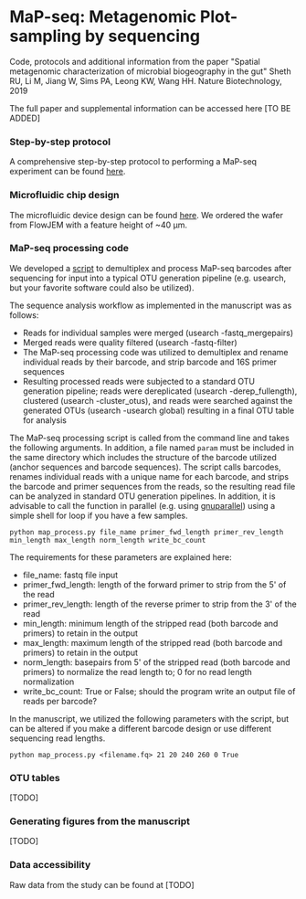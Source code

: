 # MaP-seq: Metagenomic Plot-sampling by sequencing

Code, protocols and additional information from the paper "Spatial metagenomic characterization of microbial biogeography in the gut" Sheth RU, Li M, Jiang W, Sims PA, Leong KW, Wang HH. Nature Biotechnology, 2019

The full paper and supplemental information can be accessed here [TO BE ADDED]

### Step-by-step protocol

A comprehensive step-by-step protocol to performing a MaP-seq experiment can be found [here](./protocol.md).


### Microfluidic chip design

The microfluidic device design can be found [here](./microfluidic/). We ordered the wafer from FlowJEM with a feature height of ~40 μm. 

### MaP-seq processing code

We developed a [script](./processing/) to demultiplex and process MaP-seq barcodes after sequencing for input into a typical OTU generation pipeline (e.g. usearch, but your favorite software could also be utilized). 

The sequence analysis workflow as implemented in the manuscript was as follows: 
- Reads for individual samples were merged (usearch -fastq_mergepairs) 
- Merged reads were quality filtered (usearch -fastq-filter)
- The MaP-seq processing code was utilized to demultiplex and rename individual reads by their barcode, and strip barcode and 16S primer sequences
- Resulting processed reads were subjected to a standard OTU generation pipeline; reads were dereplicated (usearch -derep_fullength), clustered (usearch -cluster_otus), and reads were searched against the generated OTUs (usearch -usearch global) resulting in a final OTU table for analysis

The MaP-seq processing script is called from the command line and takes the following arguments. In addition, a file named `param` must be included in the same directory which includes the structure of the barcode utilized (anchor sequences and barcode sequences). The script calls barcodes, renames individual reads with a unique name for each barcode, and strips the barcode and primer sequences from the reads, so the resulting read file can be analyzed in standard OTU generation pipelines. In addition, it is advisable to call the function in parallel (e.g. using [gnuparallel](https://www.gnu.org/software/parallel/)) using a simple shell for loop if you have a few samples. 

```
python map_process.py file_name primer_fwd_length primer_rev_length min_length max_length norm_length write_bc_count
``` 

The requirements for these parameters are explained here: 
- file_name: fastq file input
- primer_fwd_length: length of the forward primer to strip from the 5' of the read
- primer_rev_length: length of the reverse primer to strip from the 3' of the read
- min_length: minimum length of the stripped read (both barcode and primers) to retain in the output
- max_length: maximum length of the stripped read (both barcode and primers) to retain in the output
- norm_length: basepairs from 5' of the stripped read (both barcode and primers) to normalize the read length to; 0 for no read length normalization
- write_bc_count: True or False; should the program write an output file of reads per barcode? 

In the manuscript, we utilized the following parameters with the script, but can be altered if you make a different barcode design or use different sequencing read lengths. 

```
python map_process.py <filename.fq> 21 20 240 260 0 True
```

### OTU tables

[TODO]

### Generating figures from the manuscript

[TODO]

### Data accessibility 

Raw data from the study can be found at [TODO]

